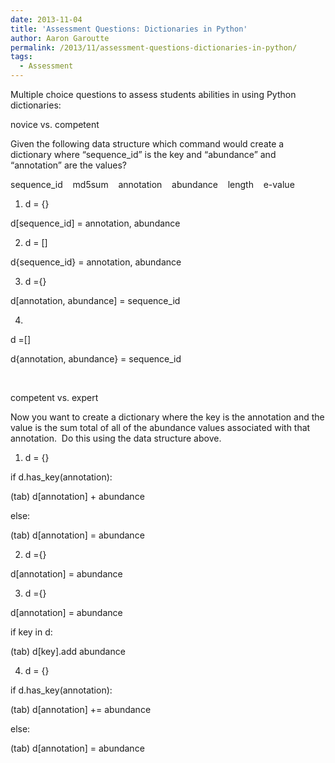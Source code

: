 ```yaml
---
date: 2013-11-04
title: 'Assessment Questions: Dictionaries in Python'
author: Aaron Garoutte
permalink: /2013/11/assessment-questions-dictionaries-in-python/
tags:
  - Assessment
---
```

Multiple choice questions to assess students abilities in using Python dictionaries:

novice vs. competent

Given the following data structure which command would create a dictionary where &#8220;sequence_id&#8221; is the key and &#8220;abundance&#8221; and &#8220;annotation&#8221; are the values?

sequence_id    md5sum    annotation    abundance    length    e-value

1) d = {}

d[sequence_id] = annotation, abundance

2) d = []

d{sequence_id} = annotation, abundance

3) d ={}

d[annotation, abundance] = sequence_id

4)

d =[]

d{annotation, abundance} = sequence_id

&nbsp;

competent vs. expert

Now you want to create a dictionary where the key is the annotation and the value is the sum total of all of the abundance values associated with that annotation.  Do this using the data structure above.

1) d = {}

if d.has_key(annotation):

(tab) d[annotation] + abundance

else:

(tab) d[annotation] = abundance

2) d ={}

d[annotation] = abundance

3) d ={}

d[annotation] = abundance

if key in d:

(tab) d[key].add abundance

4) d = {}

if d.has_key(annotation):

(tab) d[annotation] += abundance

else:

(tab) d[annotation] = abundance

&nbsp;

&nbsp;
